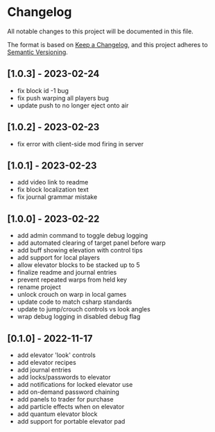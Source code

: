 # Changelog

All notable changes to this project will be documented in this file.

The format is based on [Keep a Changelog](https://keepachangelog.com/en/1.0.0/),
and this project adheres to [Semantic Versioning](https://semver.org/spec/v2.0.0.html).

## [1.0.3] - 2023-02-24

- fix block id -1 bug
- fix push warping all players bug
- update push to no longer eject onto air

## [1.0.2] - 2023-02-23

- fix error with client-side mod firing in server

## [1.0.1] - 2023-02-23

- add video link to readme
- fix block localization text
- fix journal grammar mistake

## [1.0.0] - 2023-02-22

- add admin command to toggle debug logging
- add automated clearing of target panel before warp
- add buff showing elevation with control tips
- add support for local players
- allow elevator blocks to be stacked up to 5
- finalize readme and journal entries
- prevent repeated warps from held key
- rename project
- unlock crouch on warp in local games
- update code to match csharp standards
- update to jump/crouch controls vs look angles
- wrap debug logging in disabled debug flag

## [0.1.0] - 2022-11-17

- add elevator 'look' controls
- add elevator recipes
- add journal entries
- add locks/passwords to elevator
- add notifications for locked elevator use
- add on-demand password chaining
- add panels to trader for purchase
- add particle effects when on elevator
- add quantum elevator block
- add support for portable elevator pad
